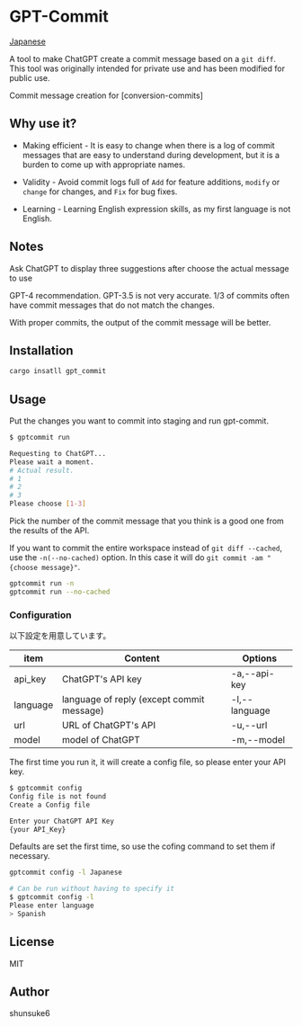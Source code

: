 # GPT-Commit

[Japanese](./README.jp.md)

A tool to make ChatGPT create a commit message based on a `git diff`.
This tool was originally intended for private use and has been modified for public use.

Commit message creation for [conversion-commits]

[convertional-commits]:(https://github.com/conventional-commits/conventionalcommits.org)

## Why use it?

- Making efficient - It is easy to change when there is a log of commit messages that are easy to understand during development, but it is a burden to come up with appropriate names.

- Validity - Avoid commit logs full of `Add` for feature additions, `modify` or `change` for changes, and `Fix` for bug fixes.

- Learning - Learning English expression skills, as my first language is not English.

## Notes

Ask ChatGPT to display three suggestions after choose the actual message to use

GPT-4 recommendation.
GPT-3.5 is not very accurate. 1/3 of commits often have commit messages that do not match the changes.

With proper commits, the output of the commit message will be better.

## Installation

```bash
cargo insatll gpt_commit
```

## Usage

Put the changes you want to commit into staging and run gpt-commit.

```bash
$ gptcommit run

Requesting to ChatGPT...
Please wait a moment.
# Actual result.
# 1
# 2
# 3
Please choose [1-3]
```

Pick the number of the commit message that you think is a good one from the results of the API.

If you want to commit the entire workspace instead of `git diff --cached`, use the `-n(--no-cached)` option.
In this case it will do `git commit -am "{choose message}"`.

```bash
gptcommit run -n
gptcommit run --no-cached
```

### Configuration

以下設定を用意しています。

| item     | Content                                   | Options       |
| -------- | ----------------------------------------- | ------------- |
| api_key  | ChatGPT's API key                         | -a,--api-key  |
| language | language of reply (except commit message) | -l,--language |
| url      | URL of ChatGPT's API                      | -u,--url      |
| model    | model of ChatGPT                          | -m,--model    |

The first time you run it, it will create a config file, so please enter your API key.

```bash
$ gptcommit config
Config file is not found
Create a Config file

Enter your ChatGPT API Key
{your API_Key}
```

Defaults are set the first time, so use the cofing command to set them if necessary.

```bash
gptcommit config -l Japanese
```

```bash
# Can be run without having to specify it
$ gptcommit config -l
Please enter language
> Spanish
```

## License

MIT

## Author

shunsuke6
